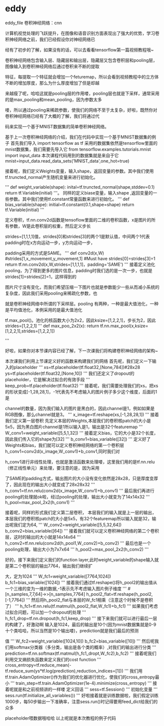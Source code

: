 # eddy
eddy_file
卷积神经网络：cnn

计算机视觉处理的飞跃提升，在图像和语音识别方面表现出了强大的优势，学习卷积神经网络之前，我们已经假设你对神经网络已

经有了初步的了解，如果没有的话，可以去看看tensorflow第一篇视频教程哦~

卷积神经网络包含输入层、隐藏层和输出层，隐藏层又包含卷积层和pooling层，图像输入到卷积神经网络后通过卷积来不断的提取

特征，每提取一个特征就会增加一个feturemap，所以会看到视频教程中的立方体不断的增加厚度，那么为什么厚度增加了但是却越

来越瘦了呢，哈哈这就是pooling层的作用喽，pooling层也就是下采样，通常采用的是max_pooling和mean_pooling，因为参数太多

喽，所以通过pooling来稀疏参数，使我们的网络不至于太复杂，好啦，既然你对卷积神经网络已经有了大概的了解，我们将通过代

码来实现一个基于MNIST数据集的简单卷积神经网络。


基于上一次卷积神经网络的介绍，我们在代码中实现一个基于MNIST数据集的例子
首先我们导入
import tensorflow as tf
采用的数据集依然是tensorflow里面的mnist数据集，我们需要先导入它
from tensorflow.examples.tutorials.mnist import input_data
本次课程代码用到的数据集就是来自于它
mnist=input_data.read_data_sets('MNIST_data',one_hot=true)

接着呢，我们定义Weights变量，输入shape，返回变量的参数。其中我们使用tf.truncted_normal产生随机变量来进行初始化。

'''
def weight_variable(shape):
	inital=tf.truncted_normal(shape,stddev=0.1)
	return tf.Variable(initial)
'''。
同样的定义biase变量，输入shape ,返回变量的一些参数。其中我们使用tf.constant常量函数来进行初始化。
'''
def bias_variable(shape):
	initial=tf.constant(0.1,shape=shape)
	return tf.Variable(initial)
'''

定义卷积，tf.nn.conv2d函数是tensoflow里面的二维的卷积函数，x是图片的所有参数，W是此卷积层的权重，然后定义步长

strides=[1,1,1,1]值，strides[0]和strides[3]的两个1是默认值，中间两个1代表padding时在x方向运动一步，y方向运动一步，

padding采用的方式是SAME。
'''
def conv2d(x,W)
	#strides[1,x_movement,y_movement,1]
	#Must have strides[0]=strides[3]=1
	return tf.nn.conv2d(x,W,strides=[1,1,1,1]，padding='SAME')
'''
接着定义池化pooling，为了得到更多的图片信息，padding时我们选的是一次一步，也就是strides[1]=strides[2]=1，这样得到的

图片尺寸没有变化，而我们希望压缩一下图片也就是参数能少一些从而减小系统的复杂度，因此我们采用pooling来稀疏化参数，也

就是卷积神经网络中所谓的下采样层。pooling 有两种，一种是最大值池化，一种是平均值池化，本例采用的是最大值池化

tf.max_pool()。池化的核函数大小为2x2，因此ksize=[1,2,2,1]，步长为2，因此strides=[1,2,2,1]
'''
def max_poo_2x2(x):
	return tf.nn.max_pool(x,ksize=[1,2,2,1],strides=[1,2,2,1])
	
'''

好啦，如果你对本节课内容已经了解，下一次课我们将构建卷积神经网络的架构~


本次课我们利用上节课定义好的函数来构建我们的网络
首先呢，我们定义一下输入的placeholder
'''
xs=tf.placeholder(tf.float32,[None,784])#28x28
ys=tf.placeholder(tf.float32,[None,10])
'''
我们还定义了dropout的placeholder，它是解决过拟合的有效手段
'''
keep_prob=tf.placeholder(tf.float32)
'''
接着呢，我们需要处理我们的xs，把xs的形状变成[-1,28,28,1]，-1代表先不考虑输入的图片例子多少这个维度，后面的1是

channel的数量，因为我们输入的图片是黑白的，因此channel是1，例如如果是RGB图像，那么channel就是3。
'''
x_image=tf.reshape(xs,[-1,28,28,1])
'''
接着我们定义第一层卷积
先定义本层的Weights,本层我们的卷积核patch的大小是5x5，因为黑白图片channel是1所以输入是1，输出是32个featuremap
'''
W_conv1=weight_variable([5,5,1,32])
'''
接着定义bias，它的大小是32个长度，因此我们传入它的shape为[32]
'''
b_conv1=bias_variable([32])
'''
定义好了Weights和bias，我们就可以定义卷积神经网络的第一个卷积层h_conv1=conv2d(x_image,W_conv1)+b_conv1,同时我们对

h_conv1进行非线性处理，也就是激活函数来处理喽，这里我们用的是tf.nn.relu（修正线性单元）来处理，要注意的是，因为采用

了SAME的padding方式，输出图片的大小没有变化依然是28x28，只是厚度变厚了，因此现在的输出大小就变成了28x28x32
'''
h_conv1=tf.nn.relu(conv2d(x_image,W_conv1)+b_conv1)
'''
最后我们再进行pooling的处理就ok啦，经过pooling的处理，输出大小就变为了14x14x32
'''
h_pool=max_pool_2x2(h_conv1)
'''


接着呢，同样的形式我们定义第二层卷积，
本层我们的输入就是上一层的输出，本层我们的卷积核patch的大小是5x5，有32个featuremap所以输入就是32，输出呢我们定为64,
'''
W_conv2=weight_variable([5,5,32,64])
b_conv2=bias_variable([64])
'''
接着我们就可以定义卷积神经网络的第二个卷积层，这时的输出的大小就是14x14x64
'''
h_conv2=tf.nn.relu(conv2d(h_pool1,W_conv2)+b_conv2)
'''
最后也是一个pooling处理，输出大小为7x7x64
'''
h_pool2=max_pool_2x2(h_conv2)
'''

好的，接下来我们定义我们的function layer,此时weight_variable的shape输入就是第二个卷积层的输出7*7*64，输出我们继续扩

大，定为1024
'''
W_fc1=weight_variable([7*7*64,1024])
b_fc1=bias_variable([1024])
'''
接着我们通过tf.reshape()将h_pool2的输出值从一个三维的变为一维的数据,-1表示先不考虑输入图片例子维度
'''
#[n_samples,7,7,64]->>[n_samples,7*7*64]
h_pool2_flat=tf.reshape(h_pool2,[-1,7*7*64])
'''
然后将h_pool2_flat与本层的W_fc1相乘（注意这个时候不是卷积了）
'''
h_fc1=tf.nn.relu(tf.matmul(h_pool2_flat,W_fc1)+b_fc1)
'''
如果我们考虑过拟合问题，可以加一个dropout的处理
'''
h_fc1_drop=tf.nn.dropout(h_fc1,keep_drop)
'''
接下来我们就可以进行最后一层的构建了，好激动啊
输入是1024，最后的输出是10个(因为mnist数据集就是0-9十个类哈哈，所以当然是10个输出喽)，prediction就是我们最后的预测

值
'''
W_fc2=weight_variable([1024,10])
b_fc2=bias_variable([10])
'''
然后呢我们用softmax分类器（多分类，输出是各个类的概率）,对我们的输出进行分类
'''
prediction=tf.nn.softmax(tf.matmul(h_fc1_dropt,W_fc2),b_fc2)
'''
接着呢我们利用交叉熵损失函数来定义我们的cost function
'''
cross_entropy=tf.reduce_mean(-tf.reduce_sum(ys*tf.log(prediction),reduction_indices=[1]))
'''
我们用tf.train.AdamOptimizer()作为我们的优化器进行优化，使我们的cross_entropy最小
'''
train_step=tf.train.AdamOptimizer(1e-4).minimize(cross_entropy)
'''
接着呢就是和之前视频讲的一样喽
定义回话
'''
sess=tf.Session()
'''
初始化变量
'''
sess.run(tf.initialize_all_variables())
'''
好啦接着就是训练数据啦，我们假定训练1000步，每50步输出一下准确率，注意sess.run()时记得要用feed_dict给我们的众多

placeholder喂数据哦哈哈
以上呢就是本次教程的例子代码
